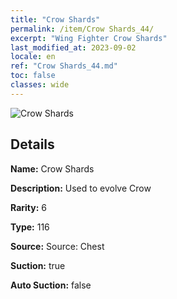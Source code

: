 ```yaml
---
title: "Crow Shards"
permalink: /item/Crow Shards_44/
excerpt: "Wing Fighter Crow Shards"
last_modified_at: 2023-09-02
locale: en
ref: "Crow Shards_44.md"
toc: false
classes: wide
---
```



 ![Crow Shards](/images/item/Crow_Shards_p.png)



## Details

 **Name:** Crow Shards 

 **Description:** Used to evolve Crow

 **Rarity:** 6 

 **Type:** 116 

 **Source:** Source: Chest 

 **Suction:** true 

 **Auto Suction:** false 



